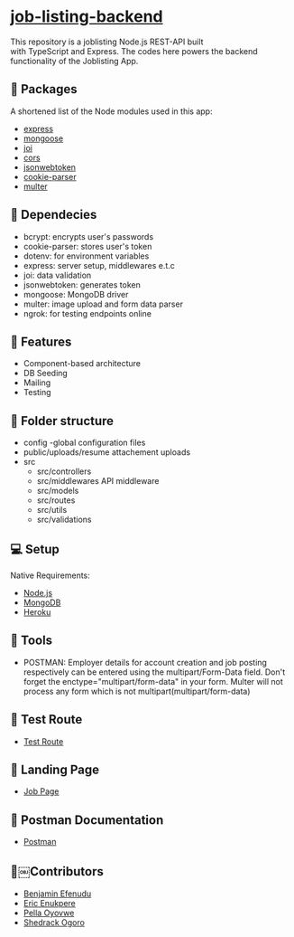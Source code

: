 # [job-listing-backend](https://deltajob-ng.herokuapp.com/)
This repository is a joblisting  Node.js REST-API  built with TypeScript and Express. The codes here powers the backend functionality of the Joblisting App.


## 📌 Packages
A shortened list of the Node modules used in this app:
- [express](https://www.npmjs.com/package/express)
- [mongoose](https://www.npmjs.com/package/mongoose)
- [joi](https://www.npmjs.com/package/joi)
- [cors](https://www.npmjs.com/package/cors)
- [jsonwebtoken](https://www.npmjs.com/package/jsonwebtoken)
- [cookie-parser](https://www.npmjs.com/package/cookie-parser)
- [multer](https://www.npmjs.com/package/multer)


## 🏡 Dependecies

- bcrypt: encrypts user's passwords
- cookie-parser: stores user's token
- dotenv: for environment variables
- express: server setup, middlewares e.t.c
- joi: data validation
- jsonwebtoken: generates token
- mongoose: MongoDB driver
- multer: image upload and form data parser
- ngrok: for testing endpoints online


## 🔮 Features
- Component-based architecture
- DB Seeding
- Mailing
- Testing


## 📂 Folder structure
- config -global configuration files
- public/uploads/resume attachement uploads
- src
    - src/controllers 
    - src/middlewares API middleware
    - src/models
    - src/routes
    - src/utils
    - src/validations


## 💻 Setup
Native
Requirements:
- [Node.js](https://nodejs.org/en/)
- [MongoDB](https://www.mongodb.com/)
- [Heroku](https://www.heroku.com/)


## 🔨 Tools

- POSTMAN: Employer details for account creation and job posting respectively can be entered using the multipart/Form-Data field. Don't forget the enctype="multipart/form-data" in your form. Multer will not process any form which is not multipart(multipart/form-data)  


## 🐋  Test Route

- [Test Route](https://deltajob-ng.herokuapp.com/)


## 🏁 Landing Page

- [Job Page](https://deltajob-ng.herokuapp.com/jobs/)


## 📃 Postman Documentation

- [Postman](https://documenter.getpostman.com/view/16946957/TzzDJZwp)

## 📖￼Contributors
- [Benjamin Efenudu](https://github.com/benjaminefenudu)
- [Eric Enukpere](https://github.com/iamgeneric)
- [Pella Oyovwe](https://github.com/code2ruCODE)
- [Shedrack Ogoro](https://github.com/shed1984)
